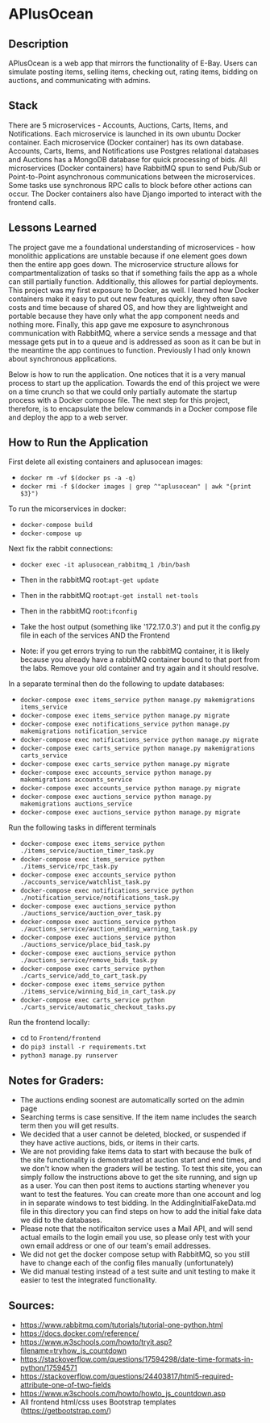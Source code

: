 # APlusOcean

## Description
APlusOcean is a web app that mirrors the functionality of E-Bay. Users can simulate posting items, selling items, checking out, rating items, bidding on auctions, and communicating with admins.

## Stack
There are 5 microservices - Accounts, Auctions, Carts, Items, and Notifications. Each microservice is launched in its own ubuntu Docker container. Each microservice (Docker container) has its own database. Accounts, Carts, Items, and Notifications use Postgres relational databases and Auctions has a MongoDB database for quick processing of bids. All microservices (Docker containers) have RabbitMQ spun to send Pub/Sub or Point-to-Point asynchronous communications between the microservices. Some tasks use synchronous RPC calls to block before other actions can occur. The Docker containers also have Django imported to interact with the frontend calls. 

## Lessons Learned
The project gave me a foundational understanding of microservices - how monolithic applications are unstable because if one element goes down then the entire app goes down. The microservice structure allows for compartmentalization of tasks so that if something fails the app as a whole can still partially function. Additionally, this allowes for partial deployments. This project was my first exposure to Docker, as well. I learned how Docker containers make it easy to put out new features quickly, they often save costs and time because of shared OS, and how they are lightweight and portable because they have only what the app component needs and nothing more. Finally, this app gave me exposure to asynchronous communication with RabbitMQ, where a service sends a message and that message gets put in to a queue and is addressed as soon as it can be but in the meantime the app continues to function. Previously I had only known about synchronous applications. 

Below is how to run the application. One notices that it is a very manual process to start up the application. Towards the end of this project we were on a time crunch so that we could only partially automate the startup process with a Docker compose file. The next step for this project, therefore, is to encapsulate the below commands in a Docker compose file and deploy the app to a web server.

## How to Run the Application
First delete all existing containers and aplusocean images:
- `docker rm -vf $(docker ps -a -q)`
- `docker rmi -f $(docker images | grep ^"aplusocean" | awk "{print $3}")`

To run the micorservices in docker:
- ```docker-compose build```
- ```docker-compose up```

Next fix the rabbit connections:
- ``` docker exec -it aplusocean_rabbitmq_1 /bin/bash ```
- Then in the rabbitMQ root:``` apt-get update ```
- Then in the rabbitMQ root:``` apt-get install net-tools ```
- Then in the rabbitMQ root:``` ifconfig ```
- Take the host output (something like '172.17.0.3') and put it the config.py file in each of the services AND the Frontend

- Note: if you get errors trying to run the rabbitMQ container, it is likely because you already have a rabbitMQ container bound to that port from the labs.  Remove your old container and try again and it should resolve.


In a separate terminal then do the following to update databases:
- ```docker-compose exec items_service python manage.py makemigrations items_service```
- ```docker-compose exec items_service python manage.py migrate```
- ```docker-compose exec notifications_service python manage.py makemigrations notification_service```
- ```docker-compose exec notifications_service python manage.py migrate```
- ```docker-compose exec carts_service python manage.py makemigrations carts_service```
- ```docker-compose exec carts_service python manage.py migrate```
- ```docker-compose exec accounts_service python manage.py makemigrations accounts_service```
- ```docker-compose exec accounts_service python manage.py migrate```
- ```docker-compose exec auctions_service python manage.py makemigrations auctions_service```
- ```docker-compose exec auctions_service python manage.py migrate```

Run the following tasks in different terminals
- ```docker-compose exec items_service python ./items_service/auction_timer_task.py```
- ```docker-compose exec items_service python ./items_service/rpc_task.py```
- ```docker-compose exec accounts_service python ./accounts_service/watchlist_task.py```
- ```docker-compose exec notifications_service python ./notification_service/notifications_task.py```
- ```docker-compose exec auctions_service python ./auctions_service/auction_over_task.py```
- ```docker-compose exec auctions_service python ./auctions_service/auction_ending_warning_task.py```
- ```docker-compose exec auctions_service python ./auctions_service/place_bid_task.py```
- ```docker-compose exec auctions_service python ./auctions_service/remove_bids_task.py```
- ```docker-compose exec carts_service python ./carts_service/add_to_cart_task.py```
- ```docker-compose exec items_service python ./items_service/winning_bid_in_cart_task.py```
- ```docker-compose exec carts_service python ./carts_service/automatic_checkout_tasks.py```

Run the frontend locally:
- cd to ```Frontend/frontend```
- do ```pip3 install -r requirements.txt```
- ```python3 manage.py runserver```

## Notes for Graders:
 - The auctions ending soonest are automatically sorted on the admin page
 - Searching terms is case sensitive. If the item name includes the search term then you will get results.
 - We decided that a user cannot be deleted, blocked, or suspended if they have active auctions, bids, or items in their carts.
 - We are not providing fake items data to start with because the bulk of the site functionality is demonstrated at auction start and end times, and we don't know when the graders will be testing. To test this site, you can simply follow the instructions above to get the site running, and sign up as a user.  You can then post items to auctions starting whenever you want to test the features.  You can create more than one account and log in in separate windows to test bidding. In the AddingInitialFakeData.md file in this directory you can find steps on how to add the initial fake data we did to the databases.
 - Please note that the notificaiton service uses a Mail API, and will send actual emails to the login email you use, so please only test with your own email address or one of our team's email addresses.
- We did not get the docker compose setup with RabbitMQ, so you still have to change each of the config files manually (unfortunately)
- We did manual testing instead of a test suite and unit testing to make it easier to test the integrated functionality. 

## Sources:
 - https://www.rabbitmq.com/tutorials/tutorial-one-python.html
 - https://docs.docker.com/reference/
 - https://www.w3schools.com/howto/tryit.asp?filename=tryhow_js_countdown
 - https://stackoverflow.com/questions/17594298/date-time-formats-in-python/17594571
 - https://stackoverflow.com/questions/24403817/html5-required-attribute-one-of-two-fields
 - https://www.w3schools.com/howto/howto_js_countdown.asp
 - All frontend html/css uses Bootstrap templates (https://getbootstrap.com/)
